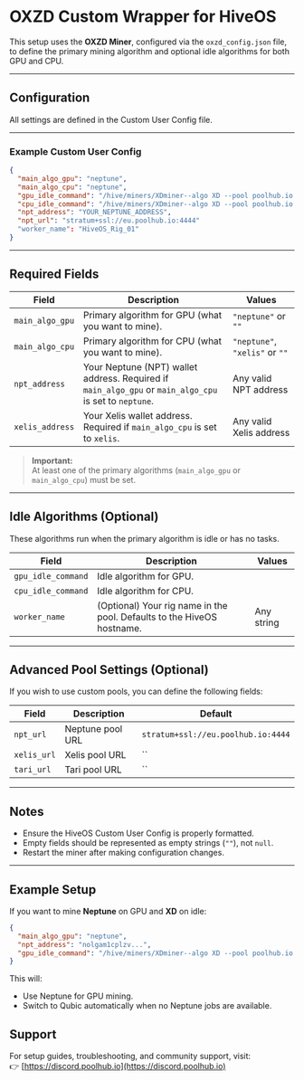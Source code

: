 # OXZD Custom Wrapper for HiveOS

This setup uses the **OXZD Miner**, configured via the `oxzd_config.json` file, to define the primary mining algorithm and optional idle algorithms for both GPU and CPU.

---

## Configuration

All settings are defined in the Custom User Config file.  

---

### Example Custom User Config

```json
{
  "main_algo_gpu": "neptune",
  "main_algo_cpu": "neptune",
  "gpu_idle_command": "/hive/miners/XDminer--algo XD --pool poolhub.io:3111 --wallet 75LEzrt2vH27WqidfHgNSbhSjw5Ev4AH27MLZ.$(hostname)",
  "cpu_idle_command": "/hive/miners/XDminer--algo XD --pool poolhub.io:3111 --wallet 75LEzrt2vH27WqidfHgNSbhSjw5Ev4AH27MLZ.$(hostname)",
  "npt_address": "YOUR_NEPTUNE_ADDRESS",
  "npt_url": "stratum+ssl://eu.poolhub.io:4444"
  "worker_name": "HiveOS_Rig_01"
}
```

---

## Required Fields

| Field | Description | Values |
|-------|--------------|--------|
| `main_algo_gpu` | Primary algorithm for GPU (what you want to mine). | `"neptune"` or `""` |
| `main_algo_cpu` | Primary algorithm for CPU (what you want to mine). | `"neptune"`, `"xelis"` or `""` |
| `npt_address` | Your Neptune (NPT) wallet address. Required if `main_algo_gpu` or `main_algo_cpu` is set to `neptune`. | Any valid NPT address |
| `xelis_address` | Your Xelis wallet address. Required if `main_algo_cpu` is set to `xelis`. | Any valid Xelis address |

> **Important:**  
> At least one of the primary algorithms (`main_algo_gpu` or `main_algo_cpu`) must be set.

---

## Idle Algorithms (Optional)

These algorithms run when the primary algorithm is idle or has no tasks.

| Field | Description | Values |
|--------|--------------|--------|
| `gpu_idle_command` | Idle algorithm for GPU. | 
| `cpu_idle_command` | Idle algorithm for CPU. | 
| `worker_name` | (Optional) Your rig name in the pool. Defaults to the HiveOS hostname. | Any string |

---

## Advanced Pool Settings (Optional)

If you wish to use custom pools, you can define the following fields:

| Field | Description | Default |
|--------|--------------|----------|
| `npt_url` | Neptune pool URL | `stratum+ssl://eu.poolhub.io:4444` |
| `xelis_url` | Xelis pool URL | `` |
| `tari_url` | Tari pool URL | `` |

---

## Notes

- Ensure the HiveOS Custom User Config is properly formatted.
- Empty fields should be represented as empty strings (`""`), not `null`.
- Restart the miner after making configuration changes.

---

## Example Setup

If you want to mine **Neptune** on GPU and **XD** on idle:

```json
{
  "main_algo_gpu": "neptune",
  "npt_address": "nolgam1cplzv...",
  "gpu_idle_command": "/hive/miners/XDminer--algo XD --pool poolhub.io:3111 --wallet 75LEzrt2vH27WqidfHgNSbhSjw5Ev4AH27MLZ.$(hostname)",
}
```

This will:
- Use Neptune for GPU mining.
- Switch to Qubic automatically when no Neptune jobs are available.


## Support

For setup guides, troubleshooting, and community support, visit:  
👉 [https://discord.poolhub.io](https://discord.poolhub.io)
